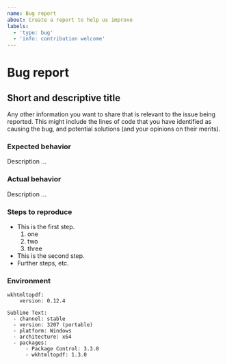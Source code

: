 ```yaml
---
name: Bug report
about: Create a report to help us improve
labels:
  - 'type: bug'
  - 'info: contribution welcome'
---
```


# Bug report

## Short and descriptive title

Any other information you want to share that is relevant to the issue being reported.
This might include the lines of code that you have identified as causing the bug,
and potential solutions (and your opinions on their merits).

### Expected behavior

Description ...

### Actual behavior

Description ...

### Steps to reproduce

* This is the first step.
  1. one
  2. two
  3. three
* This is the second step.
* Further steps, etc.

### Environment

```text
wkhtmltopdf:
    version: 0.12.4

Sublime Text:
  - channel: stable
  - version: 3207 (portable)
  - platform: Windows
  - architecture: x64
  - packages:
      - Package Control: 3.3.0
      - wkhtmltopdf: 1.3.0
```
